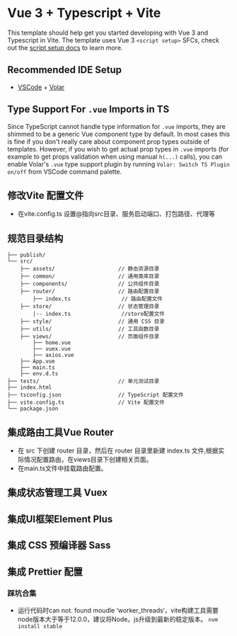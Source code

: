# Vue 3 + Typescript + Vite

This template should help get you started developing with Vue 3 and Typescript in Vite. The template uses Vue 3 `<script setup>` SFCs, check out the [script setup docs](https://v3.vuejs.org/api/sfc-script-setup.html#sfc-script-setup) to learn more.

## Recommended IDE Setup

- [VSCode](https://code.visualstudio.com/) + [Volar](https://marketplace.visualstudio.com/items?itemName=johnsoncodehk.volar)

## Type Support For `.vue` Imports in TS

Since TypeScript cannot handle type information for `.vue` imports, they are shimmed to be a generic Vue component type by default. In most cases this is fine if you don't really care about component prop types outside of templates. However, if you wish to get actual prop types in `.vue` imports (for example to get props validation when using manual `h(...)` calls), you can enable Volar's `.vue` type support plugin by running `Volar: Switch TS Plugin on/off` from VSCode command palette.

## 修改Vite 配置文件

+ 在vite.config.ts 设置@指向src目录、服务启动端口、打包路径、代理等

## 规范目录结构
```
├── publish/
└── src/
    ├── assets/                    // 静态资源目录
    ├── common/                    // 通用类库目录
    ├── components/                // 公共组件目录
    ├── router/                    // 路由配置目录
        ├── index.ts                // 路由配置文件
    ├── store/                     // 状态管理目录
        |-- index.ts                //store配置文件
    ├── style/                     // 通用 CSS 目录
    ├── utils/                     // 工具函数目录
    ├── views/                     // 页面组件目录
        ├── home.vue
        ├── vuex.vue
        ├── axios.vue
    ├── App.vue
    ├── main.ts
    ├── env.d.ts
├── tests/                         // 单元测试目录
├── index.html
├── tsconfig.json                  // TypeScript 配置文件
├── vite.config.ts                 // Vite 配置文件
└── package.json
```

## 集成路由工具Vue Router

+ 在 src 下创建 router 目录，然后在 router 目录里新建 index.ts 文件,根据实际情况配置路由，在views目录下创建相关页面。
+ 在main.ts文件中挂载路由配置。

## 集成状态管理工具 Vuex

## 集成UI框架Element Plus

## 集成 CSS 预编译器 Sass

## 集成 Prettier 配置

### 踩坑合集

+ 运行代码时can not. found moudle ‘worker_threads‘，vite构建工具需要node版本大于等于12.0.0，建议将Node。js升级到最新的稳定版本。
` nvm install stable `

